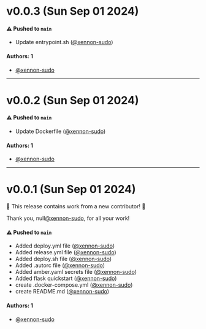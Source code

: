 # v0.0.3 (Sun Sep 01 2024)

#### ⚠️ Pushed to `main`

- Update entrypoint.sh ([@xennon-sudo](https://github.com/xennon-sudo))

#### Authors: 1

- [@xennon-sudo](https://github.com/xennon-sudo)

---

# v0.0.2 (Sun Sep 01 2024)

#### ⚠️ Pushed to `main`

- Update Dockerfile ([@xennon-sudo](https://github.com/xennon-sudo))

#### Authors: 1

- [@xennon-sudo](https://github.com/xennon-sudo)

---

# v0.0.1 (Sun Sep 01 2024)

:tada: This release contains work from a new contributor! :tada:

Thank you, null[@xennon-sudo](https://github.com/xennon-sudo), for all your work!

#### ⚠️ Pushed to `main`

- Added deploy.yml file ([@xennon-sudo](https://github.com/xennon-sudo))
- Added release.yml file ([@xennon-sudo](https://github.com/xennon-sudo))
- Added deploy.sh file ([@xennon-sudo](https://github.com/xennon-sudo))
- Added .autorc file ([@xennon-sudo](https://github.com/xennon-sudo))
- Added amber.yaml secrets file ([@xennon-sudo](https://github.com/xennon-sudo))
- Added flask quickstart ([@xennon-sudo](https://github.com/xennon-sudo))
- create .docker-compose.yml ([@xennon-sudo](https://github.com/xennon-sudo))
- create README.md ([@xennon-sudo](https://github.com/xennon-sudo))

#### Authors: 1

- [@xennon-sudo](https://github.com/xennon-sudo)
